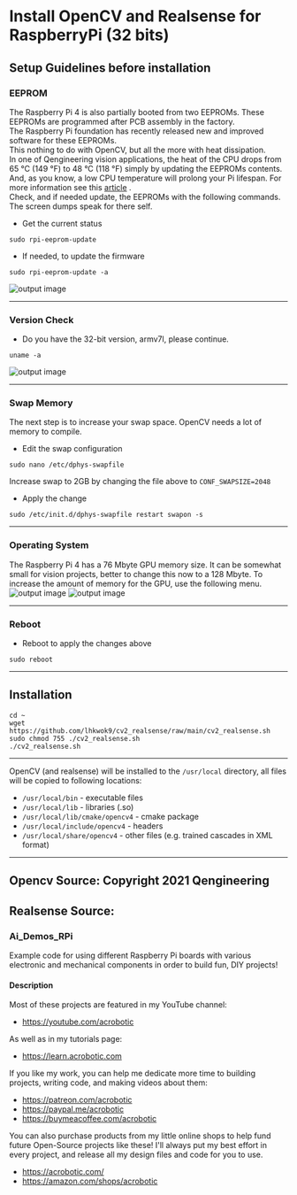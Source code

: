 # Install OpenCV and Realsense for RaspberryPi (32 bits)<br/>

## Setup Guidelines before installation<br/>

### EEPROM<br/>
The Raspberry Pi 4 is also partially booted from two EEPROMs. These EEPROMs are programmed after PCB assembly in the factory. <br/>
The Raspberry Pi foundation has recently released new and improved software for these EEPROMs. <br/>
This nothing to do with OpenCV, but all the more with heat dissipation. <br/>
In one of Qengineering vision applications, the heat of the CPU drops from 65 °C (149 °F) to 48 °C (118 °F) simply by updating the EEPROMs contents. <br/>
And, as you know, a low CPU temperature will prolong your Pi lifespan. For more information see this [article]( https://www.hackster.io/news/raspberry-pi-4-firmware-updates-tested-a-deep-dive-into-thermal-performance-and-optimization-2f22c78e7089 )
.<br/>
Check, and if needed update, the EEPROMs with the following commands. The screen dumps speak for there self.
- Get the current status
```
sudo rpi-eeprom-update
```
- If needed, to update the firmware
```
sudo rpi-eeprom-update -a
```
![output image]( https://qengineering.eu/images/EEPROM_9ag2gdtq.webp )

------------

### Version Check<br/>
- Do you have the 32-bit version, armv7l, please continue.
```
uname -a
```
![output image]( https://qengineering.eu/images/Version32_64.webp )

------------

### Swap Memory<br/>
The next step is to increase your swap space. OpenCV needs a lot of memory to compile. 
- Edit the swap configuration
```
sudo nano /etc/dphys-swapfile
```
Increase swap to 2GB by changing the file above to `CONF_SWAPSIZE=2048`
- Apply the change
```
sudo /etc/init.d/dphys-swapfile restart swapon -s
```

------------

### Operating System<br/>
The Raspberry Pi 4 has a 76 Mbyte GPU memory size. It can be somewhat small for vision projects, better to change this now to a 128 Mbyte. To increase the amount of memory for the GPU, use the following menu.<br/>
![output image]( https://qengineering.eu/images/Raspi_Configuration_v3xvndqr.webp )
![output image]( https://qengineering.eu/images/Raspi_Configuration_2_7eh7npud.webp )

------------

### Reboot
- Reboot to apply the changes above
```
sudo reboot
```

------------

## Installation
```
cd ~
wget https://github.com/lhkwok9/cv2_realsense/raw/main/cv2_realsense.sh
sudo chmod 755 ./cv2_realsense.sh
./cv2_realsense.sh
```

------------

OpenCV (and realsense) will be installed to the `/usr/local` directory, all files will be copied to following locations:<br/>

- `/usr/local/bin` - executable files<br/>
- `/usr/local/lib` - libraries (.so)<br/>
- `/usr/local/lib/cmake/opencv4` - cmake package<br/>
- `/usr/local/include/opencv4` - headers<br/>
- `/usr/local/share/opencv4` - other files (e.g. trained cascades in XML format)<br/>

------------

## Opencv Source: Copyright 2021 Qengineering
## Realsense Source:
### Ai_Demos_RPi

Example code for using different Raspberry Pi boards with various electronic and mechanical components in order to build fun, DIY projects!

#### Description

Most of these projects are featured in my YouTube channel:
   * https://youtube.com/acrobotic

As well as in my tutorials page:
   * https://learn.acrobotic.com

If you like my work, you can help me dedicate more time to building projects, 
writing code, and making videos about them:
   * https://patreon.com/acrobotic
   * https://paypal.me/acrobotic
   * https://buymeacoffee.com/acrobotic

You can also purchase products from my little online shops to help fund future 
Open-Source projects like these! I'll always put my best effort in every project, 
and release all my design files and code for you to use. 
   * https://acrobotic.com/
   * https://amazon.com/shops/acrobotic
